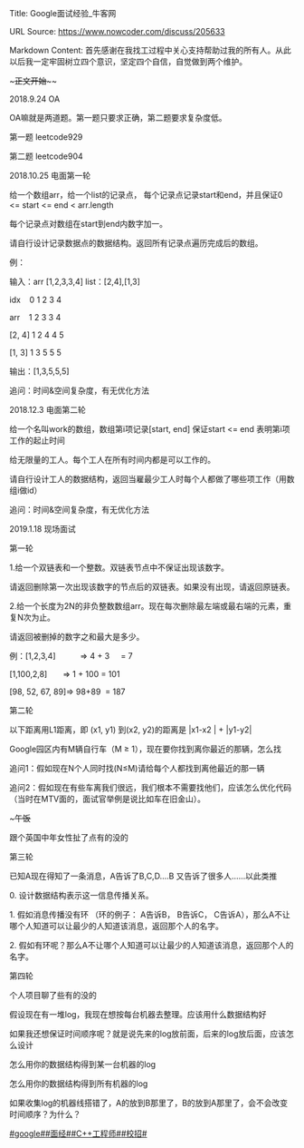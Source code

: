 Title: Google面试经验_牛客网

URL Source: https://www.nowcoder.com/discuss/205633

Markdown Content:
首先感谢在我找工过程中关心支持帮助过我的所有人。从此以后我一定牢固树立四个意识，坚定四个自信，自觉做到两个维护。

\~~~~~~~~~~~~~~~~~~~~~~~~~~~~~~~~~~~~~~~~~~~正文开始~~~~~~~~~~~~~~~~~~~~~~~~~~~~~~~~~~~~~~~~~~~~

2018.9.24 OA

OA嘛就是两道题。第一题只要求正确，第二题要求复杂度低。

第一题 leetcode929

第二题 leetcode904

2018.10.25 电面第一轮

给一个数组arr，给一个list的记录点， 每个记录点记录start和end，并且保证0 <\= start <\= end < arr.length

每个记录点对数组在start到end内数字加一。

请自行设计记录数据点的数据结构。返回所有记录点遍历完成后的数组。

例：

输入：arr \[1,2,3,3,4\] list：\[2,4\],\[1,3\]

idx    0 1 2 3 4

arr    1 2 3 3 4

\[2, 4\] 1 2 4 4 5

\[1, 3\] 1 3 5 5 5

输出：\[1,3,5,5,5\]

追问：时间&空间复杂度，有无优化方法

2018.12.3 电面第二轮

给一个名叫work的数组，数组第i项记录\[start, end\] 保证start <\= end 表明第i项工作的起止时间

给无限量的工人。每个工人在所有时间内都是可以工作的。

请自行设计工人的数据结构，返回当雇最少工人时每个人都做了哪些项工作（用数组i做id）

追问：时间&空间复杂度，有无优化方法

2019.1.18 现场面试

第一轮

1.给一个双链表和一个整数。双链表节点中不保证出现该数字。

请返回删除第一次出现该数字的节点后的双链表。如果没有出现，请返回原链表。

2.给一个长度为2N的非负整数数组arr。现在每次删除最左端或最右端的元素，重复N次为止。

请返回被删掉的数字之和最大是多少。

例：\[1,2,3,4\]           \=\> 4 + 3     \= 7

\[1,100,2,8\]       \=\> 1 + 100 = 101

\[98, 52, 67, 89\]=\> 98+89  = 187

第二轮

以下距离用L1距离，即 (x1, y1) 到(x2, y2)的距离是 |x1-x2 | + |y1-y2|

Google园区内有M辆自行车（M ≥ 1），现在要你找到离你最近的那辆，怎么找

追问1：假如现在N个人同时找(N≤M)请给每个人都找到离他最近的那一辆

追问2：假如现在有些车离我们很远，我们根本不需要找他们，应该怎么优化代码（当时在MTV面的，面试官举例是说比如车在旧金山）。

\~~~~~~~午饭~~~~~~

跟个英国中年女性扯了点有的没的

第三轮

已知A现在得知了一条消息，A告诉了B,C,D....B 又告诉了很多人……以此类推

0\. 设计数据结构表示这一信息传播关系。

1\. 假如消息传播没有环 （环的例子： A告诉B， B告诉C， C告诉A），那么A不让哪个人知道可以让最少的人知道该消息，返回那个人的名字。

2\. 假如有环呢？那么A不让哪个人知道可以让最少的人知道该消息，返回那个人的名字。

第四轮

个人项目聊了些有的没的

假设现在有一堆log，我现在想按每台机器去整理。应该用什么数据结构好

如果我还想保证时间顺序呢？就是说先来的log放前面，后来的log放后面，应该怎么设计

怎么用你的数据结构得到某一台机器的log

怎么用你的数据结构得到所有机器的log

如果收集log的机器线搭错了，A的放到B那里了，B的放到A那里了，会不会改变时间顺序？为什么？

[#google#](https://www.nowcoder.com/enterprise/144/discussion)[#面经#](https://www.nowcoder.com/creation/subject/928d551be73f40db82c0ed83286c8783)[#C++工程师#](https://www.nowcoder.com/creation/subject/7dffb8ddff5d4a289373718809956c08)[#校招#](https://www.nowcoder.com/creation/subject/d09b966a380b45ddaba9dc5a6bd5ee19)
